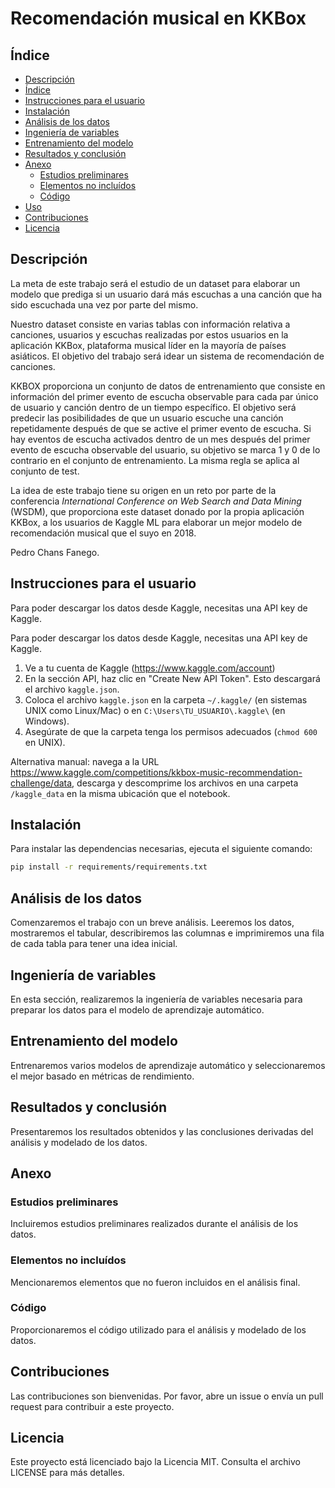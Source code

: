 # Recomendación musical en KKBox

## Índice

- [Descripción](#descripción)
- [Índice](#índice)
- [Instrucciones para el usuario](#instrucciones-para-el-usuario)
- [Instalación](#instalación)
- [Análisis de los datos](#análisis-de-los-datos)
- [Ingeniería de variables](#ingeniería-de-variables)
- [Entrenamiento del modelo](#entrenamiento-del-modelo)
- [Resultados y conclusión](#resultados-y-conclusión)
- [Anexo](#anexo)
    - [Estudios preliminares](#estudios-preliminares)
    - [Elementos no incluídos](#elementos-no-incluídos)
    - [Código](#código)
- [Uso](#uso)
- [Contribuciones](#contribuciones)
- [Licencia](#licencia)

## Descripción

La meta de este trabajo será el estudio de un dataset para elaborar un modelo que prediga si un usuario dará más escuchas a una canción que ha sido escuchada una vez por parte del mismo.

Nuestro dataset consiste en varias tablas con información relativa a canciones, usuarios y escuchas realizadas por estos usuarios en la aplicación KKBox, plataforma musical líder en la mayoría de países asiáticos. El objetivo del trabajo será idear un sistema de recomendación de canciones.

KKBOX proporciona un conjunto de datos de entrenamiento que consiste en información del primer evento de escucha observable para cada par único de usuario y canción dentro de un tiempo específico. El objetivo será predecir las posibilidades de que un usuario escuche una canción repetidamente después de que se active el primer evento de escucha. Si hay eventos de escucha activados dentro de un mes después del primer evento de escucha observable del usuario, su objetivo se marca 1 y 0 de lo contrario en el conjunto de entrenamiento. La misma regla se aplica al conjunto de test.

La idea de este trabajo tiene su origen en un reto por parte de la conferencia *International Conference on Web Search and Data Mining* (WSDM), que proporciona este dataset donado por la propia aplicación KKBox, a los usuarios de Kaggle ML para elaborar un mejor modelo de recomendación musical que el suyo en 2018.

Pedro Chans Fanego.

## Instrucciones para el usuario

Para poder descargar los datos desde Kaggle, necesitas una API key de Kaggle.

Para poder descargar los datos desde Kaggle, necesitas una API key de Kaggle.
1. Ve a tu cuenta de Kaggle (https://www.kaggle.com/account)
2. En la sección API, haz clic en "Create New API Token". Esto descargará el archivo `kaggle.json`.
3. Coloca el archivo `kaggle.json` en la carpeta `~/.kaggle/` (en sistemas UNIX como Linux/Mac) o en `C:\Users\TU_USUARIO\.kaggle\` (en Windows).
4. Asegúrate de que la carpeta tenga los permisos adecuados (`chmod 600` en UNIX).

Alternativa manual: navega a la URL https://www.kaggle.com/competitions/kkbox-music-recommendation-challenge/data, descarga y descomprime los archivos en una carpeta `/kaggle_data` en la misma ubicación que el notebook.

## Instalación

Para instalar las dependencias necesarias, ejecuta el siguiente comando:

```sh
pip install -r requirements/requirements.txt
```

## Análisis de los datos

Comenzaremos el trabajo con un breve análisis. Leeremos los datos, mostraremos el tabular, describiremos las columnas e imprimiremos una fila de cada tabla para tener una idea inicial.

## Ingeniería de variables

En esta sección, realizaremos la ingeniería de variables necesaria para preparar los datos para el modelo de aprendizaje automático.

## Entrenamiento del modelo

Entrenaremos varios modelos de aprendizaje automático y seleccionaremos el mejor basado en métricas de rendimiento.

## Resultados y conclusión

Presentaremos los resultados obtenidos y las conclusiones derivadas del análisis y modelado de los datos.

## Anexo

### Estudios preliminares

Incluiremos estudios preliminares realizados durante el análisis de los datos.

### Elementos no incluídos

Mencionaremos elementos que no fueron incluidos en el análisis final.

### Código

Proporcionaremos el código utilizado para el análisis y modelado de los datos.

## Contribuciones

Las contribuciones son bienvenidas. Por favor, abre un issue o envía un pull request para contribuir a este proyecto.

## Licencia

Este proyecto está licenciado bajo la Licencia MIT. Consulta el archivo LICENSE para más detalles.
